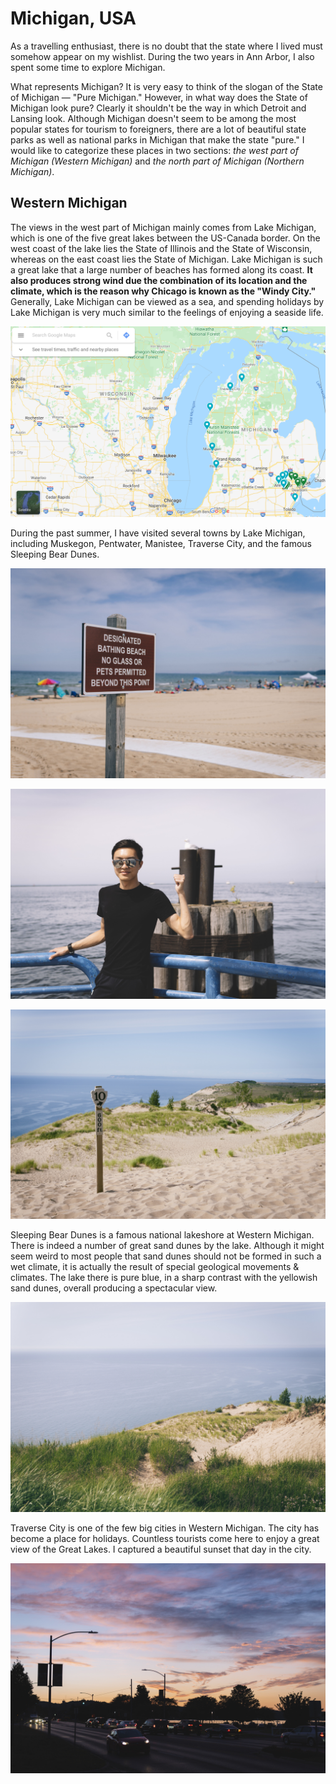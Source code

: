 # Michigan, USA


As a travelling enthusiast, there is no doubt that the state where I lived must somehow appear on my wishlist. During the two years in Ann Arbor, I also spent some time to explore Michigan.

<!-- more -->

What represents Michigan? It is very easy to think of the slogan of the State of Michigan &mdash; "Pure Michigan." However, in what way does the State of Michigan look pure? Clearly it shouldn't be the way in which Detroit and Lansing look. Although Michigan doesn't seem to be among the most popular states for tourism to foreigners, there are a lot of beautiful state parks as well as national parks in Michigan that make the state "pure." I would like to categorize these places in two sections: *the west part of Michigan (Western Michigan)* and *the north part of Michigan (Northern Michigan)*.

## Western Michigan

The views in the west part of Michigan mainly comes from Lake Michigan, which is one of the five great lakes between the US-Canada border. On the west coast of the lake lies the State of Illinois and the State of Wisconsin, whereas on the east coast lies the State of Michigan. Lake Michigan is such a great lake that a large number of beaches has formed along its coast. **It also produces strong wind due the combination of its location and the climate, which is the reason why Chicago is known as the "Windy City."** Generally, Lake Michigan can be viewed as a sea, and spending holidays by Lake Michigan is very much similar to the feelings of enjoying a seaside life.

![](lake-michigan.png "Lake Michigan and the surrounding states")

During the past summer, I have visited several towns by Lake Michigan, including Muskegon, Pentwater, Manistee, Traverse City, and the famous Sleeping Bear Dunes.

![](CZQ190818DSC01882.jpg " ")

![](CZQ190818DSC01912.jpg " ")

![](CZQ190818DSC01937.jpg " ")

Sleeping Bear Dunes is a famous national lakeshore at Western Michigan. There is indeed a number of great sand dunes by the lake. Although it might seem weird to most people that sand dunes should not be formed in such a wet climate, it is actually the result of special geological movements & climates. The lake there is pure blue, in a sharp contrast with the yellowish sand dunes, overall producing a spectacular view.

![](CZQ190818DSC01957.jpg " ")

Traverse City is one of the few big cities in Western Michigan. The city has become a place for holidays. Countless tourists come here to enjoy a great view of the Great Lakes. I captured a beautiful sunset that day in the city.

![](CZQ190818DSC02076.jpg " ")

